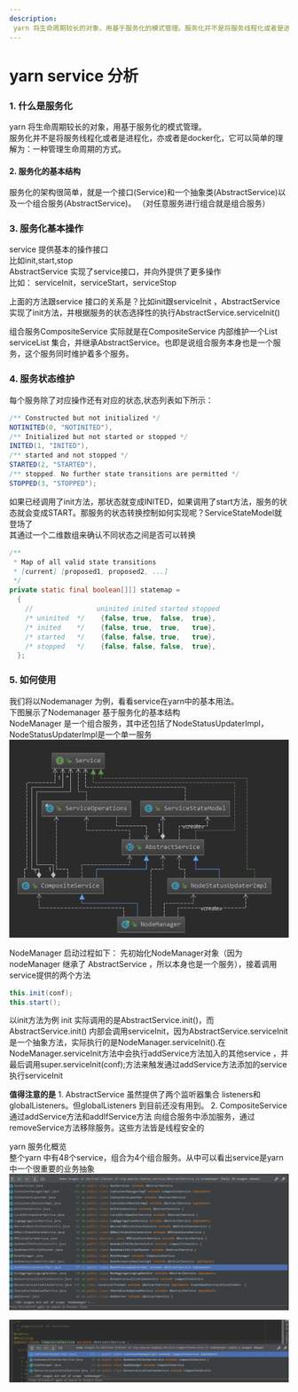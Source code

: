 ```yaml
---
description:
 yarn 将生命周期较长的对象，用基于服务化的模式管理。服务化并不是将服务线程化或者是进程化，亦或者是docker化，它可以简单的理解为一种管理生命周期的抽象方式。
---
```


# yarn service 分析

### 1. 什么是服务化

yarn 将生命周期较长的对象，用基于服务化的模式管理。  
服务化并不是将服务线程化或者是进程化，亦或者是docker化，它可以简单的理解为：一种管理生命周期的方式。

#### 2. 服务化的基本结构

服务化的架构很简单，就是一个接口\(Service\)和一个抽象类\(AbstractService\)以及一个组合服务\(AbstractService\)。 （对任意服务进行组合就是组合服务）

### 3. 服务化基本操作

service 提供基本的操作接口  
比如init,start,stop  
AbstractService 实现了service接口，并向外提供了更多操作  
比如： serviceInit，serviceStart，serviceStop

上面的方法跟service 接口的关系是？比如init跟serviceInit ，AbstractService 实现了init方法，并根据服务的状态选择性的执行AbstractService.serviceInit\(\)

组合服务CompositeService 实际就是在CompositeService 内部维护一个List serviceList 集合，并继承AbstractService。也即是说组合服务本身也是一个服务，这个服务同时维护着多个服务。

### 4. 服务状态维护

每个服务除了对应操作还有对应的状态,状态列表如下所示：

```java
/** Constructed but not initialized */
NOTINITED(0, "NOTINITED"),
/** Initialized but not started or stopped */
INITED(1, "INITED"),
/** started and not stopped */
STARTED(2, "STARTED"),
/** stopped. No further state transitions are permitted */
STOPPED(3, "STOPPED");
```

如果已经调用了init方法，那状态就变成INITED，如果调用了start方法，服务的状态就会变成START。那服务的状态转换控制如何实现呢？ServiceStateModel就登场了  
其通过一个二维数组来确认不同状态之间是否可以转换

```java
/**
 * Map of all valid state transitions
 * [current] [proposed1, proposed2, ...]
 */
private static final boolean[][] statemap =
  {
    //                uninited inited started stopped
    /* uninited  */    {false, true,  false,  true},
    /* inited    */    {false, true,  true,   true},
    /* started   */    {false, false, true,   true},
    /* stopped   */    {false, false, false,  true},
  };
```

### 5. 如何使用
我们将以Nodemanager 为例，看看service在yarn中的基本用法。  
下图展示了Nodemanager 基于服务化的基本结构  
NodeManager 是一个组合服务，其中还包括了NodeStatusUpdaterImpl，NodeStatusUpdaterImpl是一个单一服务
 ![](.gitbook/assets/yarn-service1.png)

 NodeManager 启动过程如下： 先初始化NodeManager对象（因为nodeManager 继承了 AbstractService ，所以本身也是一个服务），接着调用service提供的两个方法

```java
this.init(conf);
this.start();
```

以init方法为例 init 实际调用的是AbstractService.init\(\)，而AbstractService.init\(\) 内部会调用serviceInit，因为AbstractService.serviceInit是一个抽象方法，实际执行的是NodeManager.serviceInit\(\).在NodeManager.serviceInit方法中会执行addService方法加入的其他service ，并最后调用super.serviceInit\(conf\);方法来触发通过addService方法添加的service执行serviceInit

**值得注意的是** 1. AbstractService 虽然提供了两个监听器集合 listeners和globalListeners。但globalListeners 到目前还没有用到。 2. CompositeService 通过addService方法和addIfService方法 向组合服务中添加服务，通过removeService方法移除服务。这些方法皆是线程安全的

yarn 服务化概览  
整个yarn 中有48个service，组合为4个组合服务。从中可以看出service是yarn中一个很重要的业务抽象
 ![](.gitbook/assets/yarn-service3.png)

![](.gitbook/assets/yarn-service4.png)
